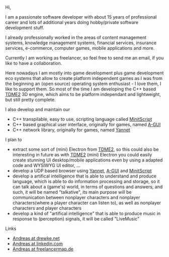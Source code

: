 Hi,

I am a passionate software developer with about 15 years of professional career and lots of additional years doing hobby/private software development stuff.

I already professionally worked in the areas of content management systems, knowledge management systems, financial services, insurance services, e-commerce, computer games, mobile applications and more.

Currently I am working as freelancer, so feel free to send me an email, if you like to have a collaboration.

Here nowadays I am mostly into game development plus game development eco systems that allow to create platform independent games as I was from the beginning an (open source) operating system enthusiast - I love them, I like to support them.
So most of the time I am developing the C++ based [TDME2](https://github.com/andreasdr/tdme2) 3D engine, which aims to be platform independant and lightweight, but still pretty complete.

I also develop and maintain our
- C++ transpilable, easy to use, scripting language called [MinitScript](https://github.com/andreasdr/minitscript)
- C++ based graphical user interface, originally for games, named [A-GUI](https://github.com/andreasdr/a-gui)
- C++ network library, originally for games, named [Yannet](https://github.com/andreasdr/yannet)

I plan to 
- extract some sort of (mini) Electron from [TDME2](https://github.com/andreasdr/tdme2), so this could also be interesting in future as with [TDME2](https://github.com/andreasdr/tdme2) (mini) Electron you could easily create stunning UI desktop/mobile applications even by using a adapted code and WYSIWYG UI editor, ...
- develop a UDP based browser using [Yannet](https://github.com/andreasdr/yannet), [A-GUI](https://github.com/andreasdr/a-gui) and [MinitScript](https://github.com/andreasdr/minitscript)
- develop a artifical intelligence that is able to understand and produce language, which is able to do information processing and storage, so it can talk about a (game's) world, in terms of questions and answers, and such, it will be named "talkative", its main purpose will be communication between nonplayer characters and nonplayer characters(where a player character can listen to), as well as nonplayer characters and player characters
- develop a kind of "artifical intelligence" that is able to produce music in response to (perception) signals, it will be called "LiveMusic" 

Links
- [Andreas at drewke.net](https://drewke.net)
- [Andreas at linkedin.com](https://de.linkedin.com/pub/andreas-drewke/26/15/490)
- [Andreas at freelancermap.de](https://www.freelancermap.de/freelancer-verzeichnis/profile/entwicklung/496543-profil-andreas-drewke-freiberufler-als-softwareentwickler.html)
